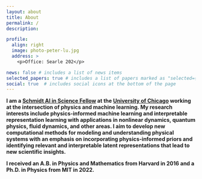 ```yaml
---
layout: about
title: About
permalink: /
description: 

profile:
  align: right
  image: photo-peter-lu.jpg
  address: >
    <p>Office: Searle 202</p>

news: false # includes a list of news items
selected_papers: true # includes a list of papers marked as "selected={true}"
social: true  # includes social icons at the bottom of the page
---
```


<b>I am a [Schmidt AI in Science Fellow](https://aiscience.uchicago.edu/) at the [University of Chicago](https://datascience.uchicago.edu) working at the intersection of physics and machine learning. My research interests include physics-informed machine learning and interpretable representation learning with applications in nonlinear dynamics, quantum physics, fluid dynamics, and other areas. I aim to develop new computational methods for modeling and understanding physical systems with an emphasis on incorporating physics-informed priors and identifying relevant and interpretable latent representations that lead to new scientific insights.</b>

<b>I received an A.B. in Physics and Mathematics from Harvard in 2016 and a Ph.D. in Physics from MIT in 2022.</b>
